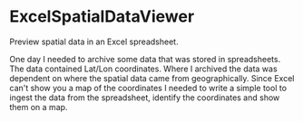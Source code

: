 ExcelSpatialDataViewer
======================

Preview spatial data in an Excel spreadsheet.

One day I needed to archive some data that was stored in spreadsheets.  The data contained Lat/Lon coordinates.  Where I archived the data was dependent on where the spatial data came from geographically.  Since Excel can't show you a map of the coordinates I needed to write a simple tool to ingest the data from the spreadsheet, identify the coordinates and show them on a map.
